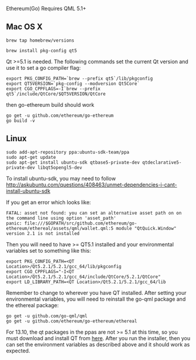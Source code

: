 Ethereum(Go) Requires QML 5.1+

## Mac OS X

`brew tap homebrew/versions`

`brew install pkg-config qt5`

Qt >=5.1 is needed.
The following commands set the current Qt version and use it to set a go compiler flag:

    export PKG_CONFIG_PATH=`brew --prefix qt5`/lib/pkgconfig
    export QT5VERSION=`pkg-config --modversion Qt5Core`
    export CGO_CPPFLAGS=-I`brew --prefix qt5`/include/QtCore/$QT5VERSION/QtCore

then go-ethereum build should work 

    go get -u github.com/ethereum/go-ethereum
    go build -v 

## Linux

    sudo add-apt-repository ppa:ubuntu-sdk-team/ppa
    sudo apt-get update
    sudo apt-get install ubuntu-sdk qtbase5-private-dev qtdeclarative5-private-dev libqt5opengl5-dev

To install ubuntu-sdk, you may need to follow http://askubuntu.com/questions/408463/unmet-dependencies-i-cant-install-ubuntu-sdk

If you get an error which looks like:

    FATAL: asset not found: you can set an alternative asset path on on the command line using option 'asset_path'
    panic: file:///$GOPATH/src/github.com/ethereum/go-ethereum/ethereal/assets/qml/wallet.qml:5 module "QtQuick.Window" version 2.1 is not installed

Then you will need to have >= QT5.1 installed and your environmental variables set to something like this:

    export PKG_CONFIG_PATH=<QT Location>/Qt5.2.1/5.2.1/gcc_64/lib/pkgconfig
    export CGO_CPPFLAGS="-I<QT Location>/Qt5.2.1/5.2.1/gcc_64/include/QtCore/5.2.1/QtCore"
    export LD_LIBRARY_PATH=<QT Location>/Qt5.2.1/5.2.1/gcc_64/lib

Remember to change <QT Location> to wherever you have QT installed. After setting your environmental variables, you will need to reinstall the go-qml package and the ethereal package:

    go get -u github.com/go-qml/qml
    go get -u github.com/ethereum/go-ethereum/ethereal

For 13.10, the qt packages in the ppas are not >= 5.1 at this time, so you must download and install QT from [here](http://qt-project.org/downloads). After you run the installer, then you can set the environment variables as described above and it should work as expected. 